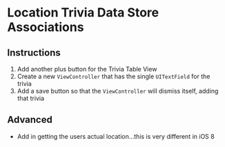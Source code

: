 

# Location Trivia Data Store Associations

## Instructions

  1. Add another plus button for the Trivia Table View
  2. Create a new `ViewController` that has the single `UITextField` for the trivia
  3. Add a save button so that the `ViewController` will dismiss itself, adding that trivia

## Advanced

  * Add in getting the users actual location...this is very different in iOS 8
